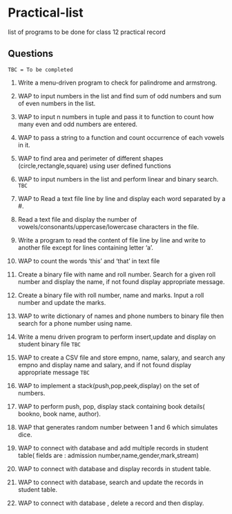 # Practical-list
list of programs to be done for class 12 practical record

## Questions
`TBC = To be completed`

1. Write a menu-driven program to check for palindrome and armstrong. 
2. WAP to input numbers in the list and find sum of odd numbers and sum of even
numbers in the list.
3. WAP to input n numbers in tuple and pass it to function to count how many even
and odd numbers are entered.
4. WAP to pass a string to a function and count occurrence of each vowels in it.
5. WAP to find area and perimeter of different shapes (circle,rectangle,square) using
user defined functions
6. WAP to input numbers in the list and perform linear and binary search. `TBC`
7. WAP to Read a text file line by line and display each word separated by a #.
8. Read a text file and display the number of vowels/consonants/uppercase/lowercase
characters in the file. 
9. Write a program to read the content of file line by line and write to another file
except for lines containing letter ‘a’.
10. WAP to count the words ‘this’ and ‘that’ in text file
11. Create a binary file with name and roll number. Search for a given roll number and
display the name, if not found display appropriate message.
12. Create a binary file with roll number, name and marks. Input a roll number and
update the marks. 
13. WAP to write dictionary of names and phone numbers to binary file then search for
a phone number using name.
14. Write a menu driven program to perform insert,update and display on student
binary file `TBC`
15. WAP to create a CSV file and store empno, name, salary, and search any empno
and display name and salary, and if not found display appropriate message `TBC`
16. WAP to implement a stack(push,pop,peek,display) on the set of numbers.
17. WAP to perform push, pop, display stack containing book details( bookno, book
name, author).
18. WAP that generates random number between 1 and 6 which simulates dice.
19. WAP to connect with database and add multiple records in student table( fields are
: admission number,name,gender,mark,stream)
20. WAP to connect with database and display records in student table.
21. WAP to connect with database, search and update the records in student table.

22. WAP to connect with database , delete a record and then display.
